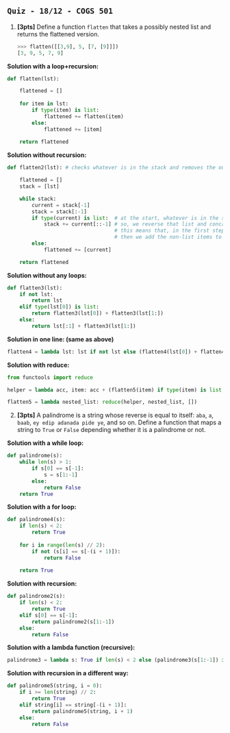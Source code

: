 `Quiz - 18/12 - COGS 501`
-------------------------

1. **[3pts]** Define a function `flatten` that takes a possibly nested list and returns the flattened version.
    ```python
    >>> flatten([[3,9], 5, [7, [9]]])
    [3, 9, 5, 7, 9]
    ```

**Solution with a loop+recursion:**

```python
def flatten(lst):

    flattened = []
    
    for item in lst:
        if type(item) is list:
            flattened += flatten(item)
        else:
            flattened += [item]
    
    return flattened
```

**Solution without recursion:**

```python
def flatten2(lst): # checks whatever is in the stack and removes the outermost brackets one by one

    flattened = []
    stack = [lst]

    while stack:
        current = stack[-1]
        stack = stack[:-1]
        if type(current) is list:  # at the start, whatever is in the stack is definitely a list,
            stack += current[::-1] # so, we reverse that list and concatenate it with the stack, which removes the outermost brackets of the list
                                   # this means that, in the first step, we just reversed the list :)
                                   # then we add the non-list items to "flattened" one by one
        else:
            flattened += [current]

    return flattened
```

**Solution without any loops:**

```python
def flatten3(lst):
    if not lst:
        return lst
    elif type(lst[0]) is list:
        return flatten3(lst[0]) + flatten3(lst[1:])
    else:
        return lst[:1] + flatten3(lst[1:])
```

**Solution in one line: (same as above)**

```python
flatten4 = lambda lst: lst if not lst else (flatten4(lst[0]) + flatten4(lst[1:]) if type(lst[0]) is list else lst[:1] + flatten4(lst[1:]))
```

**Solution with reduce:**

```python
from functools import reduce

helper = lambda acc, item: acc + (flatten5(item) if type(item) is list else [item])

flatten5 = lambda nested_list: reduce(helper, nested_list, [])
```

2. **[3pts]** A palindrome is a string whose reverse is equal to itself: `aba`, `a`, `baab`, `ey edip adanada pide ye`, and so on. Define a function that maps a string to `True` or `False` depending whether it is a palindrome or not.

**Solution with a while loop:**

```python
def palindrome(s):
    while len(s) > 1:
        if s[0] == s[-1]:
            s = s[1:-1]
        else:
            return False
    return True
```

**Solution with a for loop:**

```python
def palindrome4(s):
    if len(s) < 2:
        return True
    
    for i in range(len(s) // 2):
        if not (s[i] == s[-(i + 1)]):
            return False
    
    return True
```

**Solution with recursion:**

```python
def palindrome2(s):
    if len(s) < 2:
        return True
    elif s[0] == s[-1]:
        return palindrome2(s[1:-1])
    else:
        return False
```

**Solution with a lambda function (recursive):**

```python
palindrome3 = lambda s: True if len(s) < 2 else (palindrome3(s[1:-1]) if s[0] == s[-1] else False)
```

**Solution with recursion in a different way:**

```python
def palindrome5(string, i = 0):
    if i >= len(string) // 2:
        return True
    elif string[i] == string[-(i + 1)]:
        return palindrome5(string, i + 1)
    else:
        return False
```

